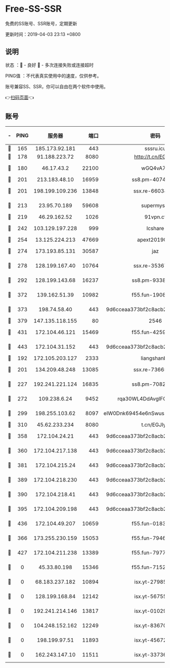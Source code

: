 # Free-SS-SSR

免费的SS账号、SSR账号，定期更新

更新时间：2019-04-03 23:13 +0800

## 说明

状态     ：🙂 - 良好 🙁 - 多次连接失败或连接超时

PING值   ：不代表真实使用中的速度，仅供参考。

账号兼容SS、SSR，你可以自由在两个软件中使用。

👉[扫码页面](https://liesauer.github.io/Free-SS-SSR/)👈

## 账号

|-|PING|服务器|端口|密码|加密方式|区域|
|:----:|:----:|:-----:|-----:|:----:|:----:|:----:|
|🙂|165|185.173.92.181|443|sssru.icu|rc4-md5|RU|
|🙂|178|91.188.223.72|8080|http://t.cn/EGJIyrl|rc4-md5|RU|
|🙂|180|46.17.43.2|22100|wGQ4vA7D|aes-256-gcm|RU|
|🙂|201|213.183.48.10|16959|ss8.pm-40746031|rc4-md5|RU|
|🙂|201|198.199.109.236|13848|ssx.re-66038086|aes-256-cfb|US|
|🙂|213|23.95.70.189|59608|supermyssr|chacha20-ietf|US|
|🙂|219|46.29.162.52|1026|91vpn.cf|rc4-md5|RU|
|🙂|242|103.129.197.228|999|lcshare|aes-256-cfb|US|
|🙂|254|13.125.224.213|47669|apext2019001|chacha20|KR|
|🙂|274|173.193.85.131|30587|jaz|aes-256-cfb|US|
|🙂|278|128.199.167.40|10764|ssx.re-35367150|aes-256-cfb|SG|
|🙂|292|128.199.143.68|16237|ss8.pm-93382956|aes-256-cfb|SG|
|🙂|372|139.162.51.39|10982|f55.fun-19086456|aes-256-cfb|SG|
|🙂|373|198.74.58.40|443|9d6cceaa373bf2c8acb22e60b6a58be6|aes-256-cfb|US|
|🙂|379|147.135.118.155|80|2546|chacha20|US|
|🙂|431|172.104.46.121|15469|f55.fun-42596050|aes-256-cfb|SG|
|🙂|443|172.104.31.152|443|9d6cceaa373bf2c8acb22e60b6a58be6|aes-256-cfb|US|
|🙂|192|172.105.203.127|2333|liangshanbo|chacha20|JP|
|🙂|201|134.209.48.248|13085|ssx.re-73665624|aes-256-cfb|US|
|🙂|227|192.241.221.124|16835|ss8.pm-70821734|aes-256-cfb|US|
|🙂|272|109.238.6.24|9452|rqa30WL4DdAvgIFG6Fs3znzTa|aes-256-cfb|FR|
|🙂|299|198.255.103.62|8097|eIW0Dnk69454e6nSwuspv9DmS201tQ0D|aes-256-cfb|US|
|🙂|310|45.62.233.234|8080|t.cn/EGJIyrl|rc4-md5|CA|
|🙂|358|172.104.24.21|443|9d6cceaa373bf2c8acb22e60b6a58be6|aes-256-cfb|US|
|🙂|360|172.104.217.138|443|9d6cceaa373bf2c8acb22e60b6a58be6|aes-256-cfb|US|
|🙂|381|172.104.215.24|443|9d6cceaa373bf2c8acb22e60b6a58be6|aes-256-cfb|US|
|🙂|389|172.104.218.230|443|9d6cceaa373bf2c8acb22e60b6a58be6|aes-256-cfb|US|
|🙂|390|172.104.218.41|443|9d6cceaa373bf2c8acb22e60b6a58be6|aes-256-cfb|US|
|🙂|395|172.104.209.198|443|9d6cceaa373bf2c8acb22e60b6a58be6|aes-256-cfb|US|
|🙂|436|172.104.49.207|10659|f55.fun-01831291|aes-256-cfb|SG|
|🙁|366|173.255.230.159|15053|f55.fun-79461545|aes-256-cfb|US|
|🙁|427|172.104.211.238|13389|f55.fun-79775139|aes-256-cfb|US|
|🙁|0|45.33.80.198|15346|f55.fun-71521977|aes-256-cfb|US|
|🙁|0|68.183.237.182|10894|isx.yt-27985079|aes-256-cfb|SG|
|🙁|0|128.199.168.84|12142|isx.yt-56755881|aes-256-cfb|SG|
|🙁|0|192.241.214.146|13817|isx.yt-01029416|aes-256-cfb|US|
|🙁|0|104.248.152.162|12249|isx.yt-83670895|aes-256-cfb|SG|
|🙁|0|198.199.97.51|11893|isx.yt-45672617|aes-256-cfb|US|
|🙁|0|162.243.147.10|11511|isx.yt-33736673|aes-256-cfb|US|
